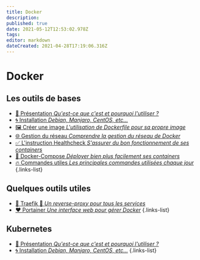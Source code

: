 ```yaml
---
title: Docker
description: 
published: true
date: 2021-05-12T12:53:02.978Z
tags: 
editor: markdown
dateCreated: 2021-04-28T17:19:06.316Z
---
```


 # Docker
 ## Les outils de bases
- [🐳 Présentation *Qu'est-ce que c'est et pourquoi l'utiliser ?*](/Docker/Présentation)
- [🌀 Installation *Debian, Manjaro, CentOS, etc...*](/Docker/Installation)
- [🖼️ Créer une image *L'utilisation de Dockerfile pour sa propre image*](/Docker/Image)
- [🌐 Gestion du réseau *Comprendre la gestion du réseau de Docker*](/Docker/Réseau)
- [✅ L'instruction Healthcheck *S'assurer du bon fonctionnement de ses containers*](/Docker/Heathcheck)
- [💠 Docker-Compose *Déployer bien plus facilement ses containers*](/Docker/Docker-Compose)
- [🔥 Commandes utiles *Les principales commandes utilisées chaque jour*](/Docker/Commandes)
{.links-list}
## Quelques outils utiles
- [💙 Traefik 🚧 *Un reverse-proxy pour tous les services*](/Docker/Traefik)
- [❤️ Portainer *Une interface web pour gérer Docker*](/Docker/Portainer)
{.links-list}
## Kubernetes
- [🐳 Présentation *Qu'est-ce que c'est et pourquoi l'utiliser ?*](/Docker/Kubernetes/Présentation)
- [🌀 Installation *Debian, Manjaro, CentOS, etc...*](/Docker/Kubernetes/Installation)
{.links-list}